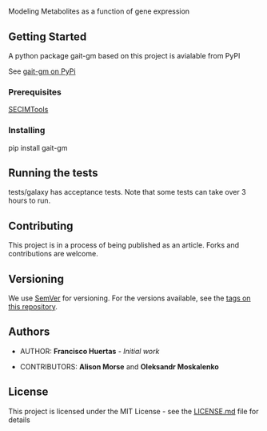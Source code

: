 #

Modeling Metabolites as a function of gene expression

## Getting Started

A python package gait-gm based on this project is avialable from PyPI

See [gait-gm on PyPi](https://pypi.org/project/gait-gm)

### Prerequisites

[SECIMTools](https://github.com/secimTools/SECIMTools)


### Installing

pip install gait-gm


## Running the tests

tests/galaxy has acceptance tests. Note that some tests can take over 3 hours to run.

## Contributing

This project is in a process of being published as an article. Forks and contributions are welcome.

## Versioning

We use [SemVer](http://semver.org/) for versioning. For the versions available, see the [tags on this repository](https://github.com/your/project/tags). 

## Authors

* AUTHOR: **Francisco Huertas** - *Initial work*

* CONTRIBUTORS: **Alison Morse** and **Oleksandr Moskalenko**

## License

This project is licensed under the MIT License - see the [LICENSE.md](LICENSE.md) file for details
